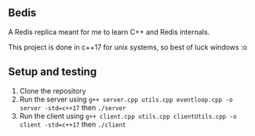 ## Bedis
A Redis replica meant for me to learn C++ and Redis internals. 

This project is done in c++17 for unix systems, so best of luck windows :o

## Setup and testing
1. Clone the repository
2. Run the server using `g++ server.cpp utils.cpp eventloop.cpp -o server -std=c++17` then `./server`
3. Run the client using `g++ client.cpp utils.cpp clientUtils.cpp -o client -std=c++17` then `./client`
